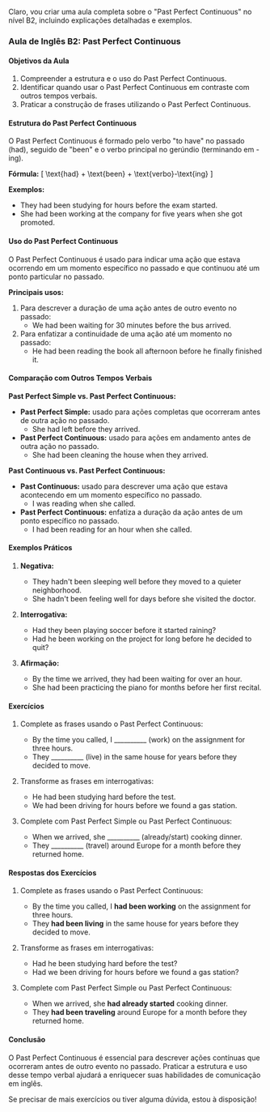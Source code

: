 Claro, vou criar uma aula completa sobre o "Past Perfect Continuous" no nível B2, incluindo explicações detalhadas e exemplos.

### Aula de Inglês B2: Past Perfect Continuous

#### Objetivos da Aula

1. Compreender a estrutura e o uso do Past Perfect Continuous.
2. Identificar quando usar o Past Perfect Continuous em contraste com outros tempos verbais.
3. Praticar a construção de frases utilizando o Past Perfect Continuous.

#### Estrutura do Past Perfect Continuous

O Past Perfect Continuous é formado pelo verbo "to have" no passado (had), seguido de "been" e o verbo principal no gerúndio (terminando em -ing).

**Fórmula:**
\[ \text{had} + \text{been} + \text{verbo}-\text{ing} \]

**Exemplos:**

- They had been studying for hours before the exam started.
- She had been working at the company for five years when she got promoted.

#### Uso do Past Perfect Continuous

O Past Perfect Continuous é usado para indicar uma ação que estava ocorrendo em um momento específico no passado e que continuou até um ponto particular no passado.

**Principais usos:**

1. Para descrever a duração de uma ação antes de outro evento no passado:
   - We had been waiting for 30 minutes before the bus arrived.
2. Para enfatizar a continuidade de uma ação até um momento no passado:
   - He had been reading the book all afternoon before he finally finished it.

#### Comparação com Outros Tempos Verbais

**Past Perfect Simple vs. Past Perfect Continuous:**

- **Past Perfect Simple:** usado para ações completas que ocorreram antes de outra ação no passado.
  - She had left before they arrived.
- **Past Perfect Continuous:** usado para ações em andamento antes de outra ação no passado.
  - She had been cleaning the house when they arrived.

**Past Continuous vs. Past Perfect Continuous:**

- **Past Continuous:** usado para descrever uma ação que estava acontecendo em um momento específico no passado.
  - I was reading when she called.
- **Past Perfect Continuous:** enfatiza a duração da ação antes de um ponto específico no passado.
  - I had been reading for an hour when she called.

#### Exemplos Práticos

1. **Negativa:**
   
   - They hadn't been sleeping well before they moved to a quieter neighborhood.
   - She hadn't been feeling well for days before she visited the doctor.

2. **Interrogativa:**
   
   - Had they been playing soccer before it started raining?
   - Had he been working on the project for long before he decided to quit?

3. **Afirmação:**
   
   - By the time we arrived, they had been waiting for over an hour.
   - She had been practicing the piano for months before her first recital.

#### Exercícios

1. Complete as frases usando o Past Perfect Continuous:
   
   - By the time you called, I __________ (work) on the assignment for three hours.
   - They __________ (live) in the same house for years before they decided to move.

2. Transforme as frases em interrogativas:
   
   - He had been studying hard before the test.
   - We had been driving for hours before we found a gas station.

3. Complete com Past Perfect Simple ou Past Perfect Continuous:
   
   - When we arrived, she __________ (already/start) cooking dinner.
   - They __________ (travel) around Europe for a month before they returned home.

#### Respostas dos Exercícios

1. Complete as frases usando o Past Perfect Continuous:
   
   - By the time you called, I **had been working** on the assignment for three hours.
   - They **had been living** in the same house for years before they decided to move.

2. Transforme as frases em interrogativas:
   
   - Had he been studying hard before the test?
   - Had we been driving for hours before we found a gas station?

3. Complete com Past Perfect Simple ou Past Perfect Continuous:
   
   - When we arrived, she **had already started** cooking dinner.
   - They **had been traveling** around Europe for a month before they returned home.

#### Conclusão

O Past Perfect Continuous é essencial para descrever ações contínuas que ocorreram antes de outro evento no passado. Praticar a estrutura e uso desse tempo verbal ajudará a enriquecer suas habilidades de comunicação em inglês.

Se precisar de mais exercícios ou tiver alguma dúvida, estou à disposição!
